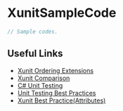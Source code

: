 # XunitSampleCode

```C#
// Sample codes.
```


## Useful Links
* [Xunit Ordering Extensions](https://github.com/tomaszeman/Xunit.Extensions.Ordering#notes)
* [Xunit Comparison](https://xunit.net/docs/comparisons#note3)
* [C# Unit Testing](https://docs.microsoft.com/en-us/dotnet/core/testing/unit-testing-with-dotnet-test)
* [Unit Testing Best Practices](https://docs.microsoft.com/en-us/dotnet/core/testing/unit-testing-best-practices)
* [Xunit Best Practice(Attributes)](https://andrewlock.net/creating-parameterised-tests-in-xunit-with-inlinedata-classdata-and-memberdata/)
